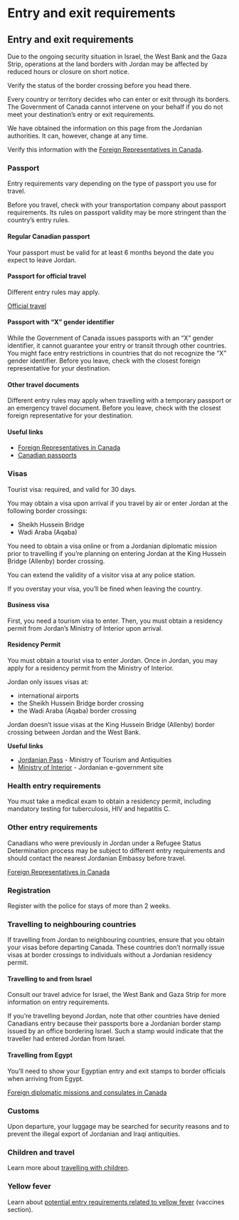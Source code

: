 # Entry and exit requirements

## Entry and exit requirements

Due to the ongoing security situation in Israel, the West Bank and the Gaza Strip, operations at the land borders with Jordan may be affected by reduced hours or closure on short notice.

Verify the status of the border crossing before you head there.

Every country or territory decides who can enter or exit through its borders. The Government of Canada cannot intervene on your behalf if you do not meet your destination’s entry or exit requirements.

We have obtained the information on this page from the Jordanian authorities. It can, however, change at any time.

Verify this information with the [Foreign Representatives in Canada](https://www.international.gc.ca/protocol-protocole/reps.aspx?lang=eng).

### Passport

Entry requirements vary depending on the type of passport you use for travel.

Before you travel, check with your transportation company about passport requirements. Its rules on passport validity may be more stringent than the country’s entry rules.

#### Regular Canadian passport

Your passport must be valid for at least 6 months beyond the date you expect to leave Jordan.

#### Passport for official travel

Different entry rules may apply.

[Official travel](https://www.canada.ca/en/immigration-refugees-citizenship/services/canadian-passports/official-travel.html)

#### Passport with “X” gender identifier

While the Government of Canada issues passports with an “X” gender identifier, it cannot guarantee your entry or transit through other countries. You might face entry restrictions in countries that do not recognize the “X” gender identifier. Before you leave, check with the closest foreign representative for your destination.

#### Other travel documents

Different entry rules may apply when travelling with a temporary passport or an emergency travel document. Before you leave, check with the closest foreign representative for your destination.

#### Useful links

* [Foreign Representatives in Canada](https://www.international.gc.ca/protocol-protocole/reps.aspx?lang=eng)
* [Canadian passports](http://www.canada.ca/passport)

### Visas

Tourist visa: required, and valid for 30 days.

You may obtain a visa upon arrival if you travel by air or enter Jordan at the following border crossings:

* Sheikh Hussein Bridge
* Wadi Araba (Aqaba)

You need to obtain a visa online or from a Jordanian diplomatic mission prior to travelling if you’re planning on entering Jordan at the King Hussein Bridge (Allenby) border crossing.

You can extend the validity of a visitor visa at any police station.

If you overstay your visa, you’ll be fined when leaving the country.

#### Business visa

First, you need a tourism visa to enter. Then, you must obtain a residency permit from Jordan’s Ministry of Interior upon arrival.

#### Residency Permit

You must obtain a tourist visa to enter Jordan. Once in Jordan, you may apply for a residency permit from the Ministry of Interior.

Jordan only issues visas at:

* international airports
* the Sheikh Hussein Bridge border crossing
* the Wadi Araba (Aqaba) border crossing

Jordan doesn’t issue visas at the King Hussein Bridge (Allenby) border crossing between Jordan and the West Bank.

**Useful links**

* [Jordanian Pass](https://jordanpass.jo/Default.aspx) - Ministry of Tourism and Antiquities
* [Ministry of Interior](http://www.jordan.gov.jo/wps/portal/!ut/p/b1/04_SjzQ1MrY0szA2NNWP0I_KSyzLTE8syczPS8wB8aPM4sMsvS3CvN0NDdzDDAwMPJ2C_SzNQt2N_J3N9YNT8_RzoxwVAeilW38!/?lang=en&title=Visitors&category=Accommodation%20in%20Jordan) - Jordanian e-government site

### Health entry requirements

You must take a medical exam to obtain a residency permit, including mandatory testing for tuberculosis, HIV and hepatitis C.

### Other entry requirements

Canadians who were previously in Jordan under a Refugee Status Determination process may be subject to different entry requirements and should contact the nearest Jordanian Embassy before travel.

[Foreign Representatives in Canada](https://www.international.gc.ca/protocol-protocole/reps.aspx?lang=eng)

### Registration

Register with the police for stays of more than 2 weeks.

### Travelling to neighbouring countries

If travelling from Jordan to neighbouring countries, ensure that you obtain your visas before departing Canada. These countries don’t normally issue visas at border crossings to individuals without a Jordanian residency permit.

#### Travelling to and from Israel

Consult our travel advice for Israel, the West Bank and Gaza Strip for more information on entry requirements.

If you’re travelling beyond Jordan, note that other countries have denied Canadians entry because their passports bore a Jordanian border stamp issued by an office bordering Israel. Such a stamp would indicate that the traveller had entered Jordan from Israel.

#### Travelling from Egypt

You’ll need to show your Egyptian entry and exit stamps to border officials when arriving from Egypt.

[Foreign diplomatic missions and consulates in Canada](http://www.international.gc.ca/protocol-protocole/reps.aspx?lang=eng)

### Customs

Upon departure, your luggage may be searched for security reasons and to prevent the illegal export of Jordanian and Iraqi antiquities.

### Children and travel

Learn more about [travelling with children](http://travel.gc.ca/travelling/children).

### Yellow fever

Learn about [potential entry requirements related to yellow fever](#health) (vaccines section).